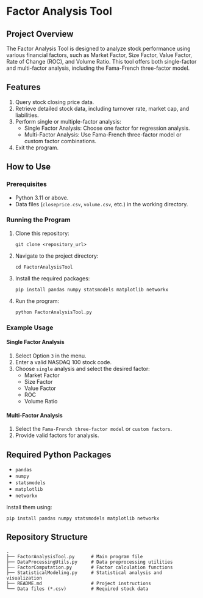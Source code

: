 # Factor Analysis Tool

## Project Overview
The Factor Analysis Tool is designed to analyze stock performance using various financial factors, such as Market Factor, Size Factor, Value Factor, Rate of Change (ROC), and Volume Ratio. This tool offers both single-factor and multi-factor analysis, including the Fama-French three-factor model.

## Features
1. Query stock closing price data.
2. Retrieve detailed stock data, including turnover rate, market cap, and liabilities.
3. Perform single or multiple-factor analysis:
   - Single Factor Analysis: Choose one factor for regression analysis.
   - Multi-Factor Analysis: Use Fama-French three-factor model or custom factor combinations.
4. Exit the program.

## How to Use
### Prerequisites
- Python 3.11 or above.
- Data files (`closeprice.csv`, `volume.csv`, etc.) in the working directory.

### Running the Program
1. Clone this repository:
   ```
   git clone <repository_url>
   ```
2. Navigate to the project directory:
   ```
   cd FactorAnalysisTool
   ```
3. Install the required packages:
   ```
   pip install pandas numpy statsmodels matplotlib networkx
   ```
4. Run the program:
   ```
   python FactorAnalysisTool.py
   ```

### Example Usage
#### Single Factor Analysis
1. Select Option `3` in the menu.
2. Enter a valid NASDAQ 100 stock code.
3. Choose `single` analysis and select the desired factor:
   - Market Factor
   - Size Factor
   - Value Factor
   - ROC
   - Volume Ratio

#### Multi-Factor Analysis
1. Select the `Fama-French three-factor model` or `custom factors`.
2. Provide valid factors for analysis.

## Required Python Packages
- `pandas`
- `numpy`
- `statsmodels`
- `matplotlib`
- `networkx`

Install them using:
```
pip install pandas numpy statsmodels matplotlib networkx
```

## Repository Structure
```
.
├── FactorAnalysisTool.py      # Main program file
├── DataProcessingUtils.py     # Data preprocessing utilities
├── FactorComputation.py       # Factor calculation functions
├── StatisticalModeling.py     # Statistical analysis and visualization
├── README.md                  # Project instructions
└── Data files (*.csv)         # Required stock data
```

